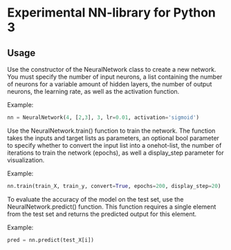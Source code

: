 # Experimental NN-library for Python 3

## Usage
Use the constructor of the NeuralNetwork class to create a new network.
You must specify the number of input neurons, a list containing the number of neurons for a variable amount of hidden layers, the number of output neurons, the learning rate, as well as the activation function.

Example:
```python
nn = NeuralNetwork(4, [2,3], 3, lr=0.01, activation='sigmoid')
```

Use the NeuralNetwork.train() function to train the network.
The function takes the inputs and target lists as parameters, an optional bool parameter to specify whether to convert the input list into a onehot-list, the number of iterations to train the network (epochs), as well a display_step parameter for visualization.

Example:
```python
nn.train(train_X, train_y, convert=True, epochs=200, display_step=20)
```

To evaluate the accuracy of the model on the test set, use the NeuralNetwork.predict() function.
This function requires a single element from the test set and returns the predicted output for this element.

Example:
```python
pred = nn.predict(test_X[i])
```